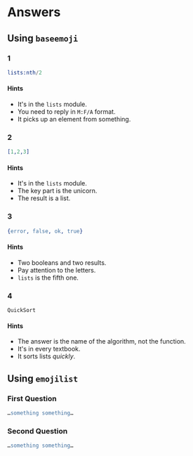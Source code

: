 # Answers

## Using `baseemoji`

### 1
```erlang
lists:nth/2
```
#### Hints
* It's in the `lists` module.
* You need to reply in `M:F/A` format.
* It picks up an element from something.

### 2
```erlang
[1,2,3]
```
#### Hints
* It's in the `lists` module.
* The key part is the unicorn.
* The result is a list.

### 3
```erlang
{error, false, ok, true}
```
#### Hints
* Two booleans and two results.
* Pay attention to the letters.
* `lists` is the fifth one.

### 4
```
QuickSort
```
#### Hints
* The answer is the name of the algorithm, not the function.
* It's in every textbook.
* It sorts lists _quickly_.

## Using `emojilist`

### First Question
```erlang
…something something…
```

### Second Question
```erlang
…something something…
```
